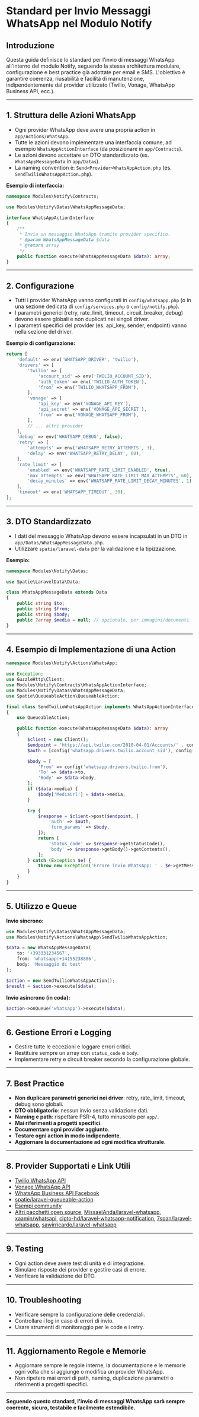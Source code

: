 # Standard per Invio Messaggi WhatsApp nel Modulo Notify

## Introduzione
Questa guida definisce lo standard per l'invio di messaggi WhatsApp all'interno del modulo Notify, seguendo la stessa architettura modulare, configurazione e best practice già adottate per email e SMS. L'obiettivo è garantire coerenza, riusabilità e facilità di manutenzione, indipendentemente dal provider utilizzato (Twilio, Vonage, WhatsApp Business API, ecc.).

---

## 1. Struttura delle Azioni WhatsApp

- Ogni provider WhatsApp deve avere una propria action in `app/Actions/WhatsApp`.
- Tutte le azioni devono implementare una interfaccia comune, ad esempio `WhatsAppActionInterface` (da posizionare in `app/Contracts`).
- Le azioni devono accettare un DTO standardizzato (es. `WhatsAppMessageData` in `app/Datas`).
- La naming convention è: `Send<Provider>WhatsAppAction.php` (es. `SendTwilioWhatsAppAction.php`).

**Esempio di interfaccia:**
```php
namespace Modules\Notify\Contracts;

use Modules\Notify\Datas\WhatsAppMessageData;

interface WhatsAppActionInterface
{
    /**
     * Invia un messaggio WhatsApp tramite provider specifico.
     * @param WhatsAppMessageData $data
     * @return array
     */
    public function execute(WhatsAppMessageData $data): array;
}
```

---

## 2. Configurazione

- Tutti i provider WhatsApp vanno configurati in `config/whatsapp.php` (o in una sezione dedicata di `config/services.php` o `config/notify.php`).
- I parametri generici (retry, rate_limit, timeout, circuit_breaker, debug) devono essere globali e non duplicati nei singoli driver.
- I parametri specifici del provider (es. api_key, sender, endpoint) vanno nella sezione del driver.

**Esempio di configurazione:**
```php
return [
    'default' => env('WHATSAPP_DRIVER', 'twilio'),
    'drivers' => [
        'twilio' => [
            'account_sid' => env('TWILIO_ACCOUNT_SID'),
            'auth_token' => env('TWILIO_AUTH_TOKEN'),
            'from' => env('TWILIO_WHATSAPP_FROM'),
        ],
        'vonage' => [
            'api_key' => env('VONAGE_API_KEY'),
            'api_secret' => env('VONAGE_API_SECRET'),
            'from' => env('VONAGE_WHATSAPP_FROM'),
        ],
        // ... altri provider
    ],
    'debug' => env('WHATSAPP_DEBUG', false),
    'retry' => [
        'attempts' => env('WHATSAPP_RETRY_ATTEMPTS', 3),
        'delay' => env('WHATSAPP_RETRY_DELAY', 60),
    ],
    'rate_limit' => [
        'enabled' => env('WHATSAPP_RATE_LIMIT_ENABLED', true),
        'max_attempts' => env('WHATSAPP_RATE_LIMIT_MAX_ATTEMPTS', 60),
        'decay_minutes' => env('WHATSAPP_RATE_LIMIT_DECAY_MINUTES', 1),
    ],
    'timeout' => env('WHATSAPP_TIMEOUT', 30),
];
```

---

## 3. DTO Standardizzato

- I dati del messaggio WhatsApp devono essere incapsulati in un DTO in `app/Datas/WhatsAppMessageData.php`.
- Utilizzare `spatie/laravel-data` per la validazione e la tipizzazione.

**Esempio:**
```php
namespace Modules\Notify\Datas;

use Spatie\LaravelData\Data;

class WhatsAppMessageData extends Data
{
    public string $to;
    public string $from;
    public string $body;
    public ?array $media = null; // opzionale, per immagini/documenti
}
```

---

## 4. Esempio di Implementazione di una Action

```php
namespace Modules\Notify\Actions\WhatsApp;

use Exception;
use GuzzleHttp\Client;
use Modules\Notify\Contracts\WhatsAppActionInterface;
use Modules\Notify\Datas\WhatsAppMessageData;
use Spatie\QueueableAction\QueueableAction;

final class SendTwilioWhatsAppAction implements WhatsAppActionInterface
{
    use QueueableAction;

    public function execute(WhatsAppMessageData $data): array
    {
        $client = new Client();
        $endpoint = 'https://api.twilio.com/2010-04-01/Accounts/' . config('whatsapp.drivers.twilio.account_sid') . '/Messages.json';
        $auth = [config('whatsapp.drivers.twilio.account_sid'), config('whatsapp.drivers.twilio.auth_token')];

        $body = [
            'From' => config('whatsapp.drivers.twilio.from'),
            'To' => $data->to,
            'Body' => $data->body,
        ];
        if ($data->media) {
            $body['MediaUrl'] = $data->media;
        }

        try {
            $response = $client->post($endpoint, [
                'auth' => $auth,
                'form_params' => $body,
            ]);
            return [
                'status_code' => $response->getStatusCode(),
                'body' => $response->getBody()->getContents(),
            ];
        } catch (Exception $e) {
            throw new Exception('Errore invio WhatsApp: ' . $e->getMessage(), $e->getCode(), $e);
        }
    }
}
```

---

## 5. Utilizzo e Queue

**Invio sincrono:**
```php
use Modules\Notify\Datas\WhatsAppMessageData;
use Modules\Notify\Actions\WhatsApp\SendTwilioWhatsAppAction;

$data = new WhatsAppMessageData(
    to: '+393331234567',
    from: 'whatsapp:+14155238886',
    body: 'Messaggio di test'
);

$action = new SendTwilioWhatsAppAction();
$result = $action->execute($data);
```

**Invio asincrono (in coda):**
```php
$action->onQueue('whatsapp')->execute($data);
```

---

## 6. Gestione Errori e Logging

- Gestire tutte le eccezioni e loggare errori critici.
- Restituire sempre un array con `status_code` e `body`.
- Implementare retry e circuit breaker secondo la configurazione globale.

---

## 7. Best Practice

- **Non duplicare parametri generici nei driver**: retry, rate_limit, timeout, debug sono globali.
- **DTO obbligatorio**: nessun invio senza validazione dati.
- **Naming e path**: rispettare PSR-4, tutto minuscolo per `app/`.
- **Mai riferimenti a progetti specifici**.
- **Documentare ogni provider aggiunto**.
- **Testare ogni action in modo indipendente**.
- **Aggiornare la documentazione ad ogni modifica strutturale**.

---

## 8. Provider Supportati e Link Utili

- [Twilio WhatsApp API](https://www.twilio.com/docs/whatsapp)
- [Vonage WhatsApp API](https://developer.vonage.com/en/messages/whatsapp/overview)
- [WhatsApp Business API Facebook](https://developers.facebook.com/docs/whatsapp)
- [spatie/laravel-queueable-action](https://github.com/spatie/laravel-queueable-action)
- [Esempi community](https://laracasts.com/discuss/channels/laravel/send-whatsapp-message-with-laravel)
- [Altri pacchetti open source](https://github.com/netflie/laravel-notification-whatsapp), [MissaelAnda/laravel-whatsapp](https://github.com/MissaelAnda/laravel-whatsapp), [xaamin/whatsapi](https://github.com/xaamin/whatsapi), [cipto-hd/laravel-whatsapp-notification](https://github.com/cipto-hd/laravel-whatsapp-notification), [7span/laravel-whatsapp](https://github.com/7span/laravel-whatsapp), [sawirricardo/laravel-whatsapp](https://github.com/sawirricardo/laravel-whatsapp)

---

## 9. Testing

- Ogni action deve avere test di unità e di integrazione.
- Simulare risposte dei provider e gestire casi di errore.
- Verificare la validazione dei DTO.

---

## 10. Troubleshooting

- Verificare sempre la configurazione delle credenziali.
- Controllare i log in caso di errori di invio.
- Usare strumenti di monitoraggio per le code e i retry.

---

## 11. Aggiornamento Regole e Memorie

- Aggiornare sempre le regole interne, la documentazione e le memorie ogni volta che si aggiunge o modifica un provider WhatsApp.
- Non ripetere mai errori di path, naming, duplicazione parametri o riferimenti a progetti specifici.

---

**Seguendo questo standard, l'invio di messaggi WhatsApp sarà sempre coerente, sicuro, testabile e facilmente estendibile.** 
